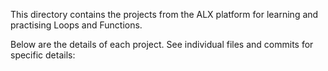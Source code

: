 This directory contains the projects from the ALX platform for learning and practising Loops and Functions.

Below are the details of each project. See individual files and commits for specific details:

